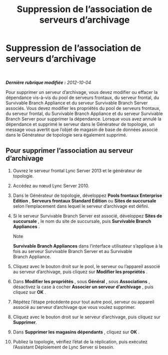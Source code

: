 ﻿---
title: Suppression de l’association de serveurs d’archivage
TOCTitle: Suppression de l’association de serveurs d’archivage
ms:assetid: dabac157-71ee-4afe-b0b6-4a083d165ffb
ms:mtpsurl: https://technet.microsoft.com/fr-fr/library/JJ721903(v=OCS.15)
ms:contentKeyID: 49891568
ms.date: 05/20/2016
mtps_version: v=OCS.15
ms.translationtype: HT
---

# Suppression de l’association de serveurs d’archivage

 

_**Dernière rubrique modifiée :** 2012-10-04_

Pour supprimer un serveur d’archivage, vous devez modifier ou effacer la dépendance vis-à-vis du pool de serveurs frontaux, du serveur frontal, du Survivable Branch Appliance et du serveur Survivable Branch Server associés. Vous devez modifier les propriétés du pool de serveurs frontaux, du serveur frontal, du Survivable Branch Appliance et du serveur Survivable Branch Server pour supprimer la dépendance. Lorsque vous avez annulé la dépendance et supprimé le serveur dans le Générateur de topologie, un message vous avertit que l’objet de magasin de base de données associé dans le Générateur de topologie sera également supprimé.

## Pour supprimer l’association au serveur d’archivage

1.  Ouvrez le serveur frontal Lync Server 2013 et le générateur de topologie.

2.  Accédez au nœud Lync Server 2010.

3.  Dans le Générateur de topologie, développez **Pools frontaux Enterprise Edition** , **Serveurs frontaux Standard Edition** ou **Sites de succursale** selon l’emplacement dans lequel le serveur d’archivage est défini.

4.  Si le serveur Survivable Branch Server est associé, développez **Sites de succursale** , le nom du site de succursale, puis **Survivable Branch Appliances** .
    
    > [!NOTE]  
    > <strong>Survivable Branch Appliances</strong> dans l’interface utilisateur s’applique à la fois au serveur Survivable Branch Server et au Survivable Branch Appliance.

5.  Cliquez avec le bouton droit sur le pool, le serveur ou l’appareil associé au serveur d’archivage, puis cliquez sur **Modifier les propriétés** .

6.  Dans **Modifier les propriétés** , sous **Général** , sous **Associations** , désactivez la case à cocher **Associer un serveur d’archivage** , puis cliquez sur **OK** .

7.  Répétez l’étape précédente pour tout autre pool, serveur ou appareil associé au serveur d’archivage que vous voulez supprimer.

8.  Cliquez avec le bouton droit sur le serveur d’archivage, puis cliquez sur **Supprimer**.

9.  Dans **Supprimer les magasins dépendants** , cliquez sur **OK** .

10. Publiez la topologie, vérifiez l’état de la réplication, puis exécutez l’Assistant Déploiement de Lync Server si besoin.

